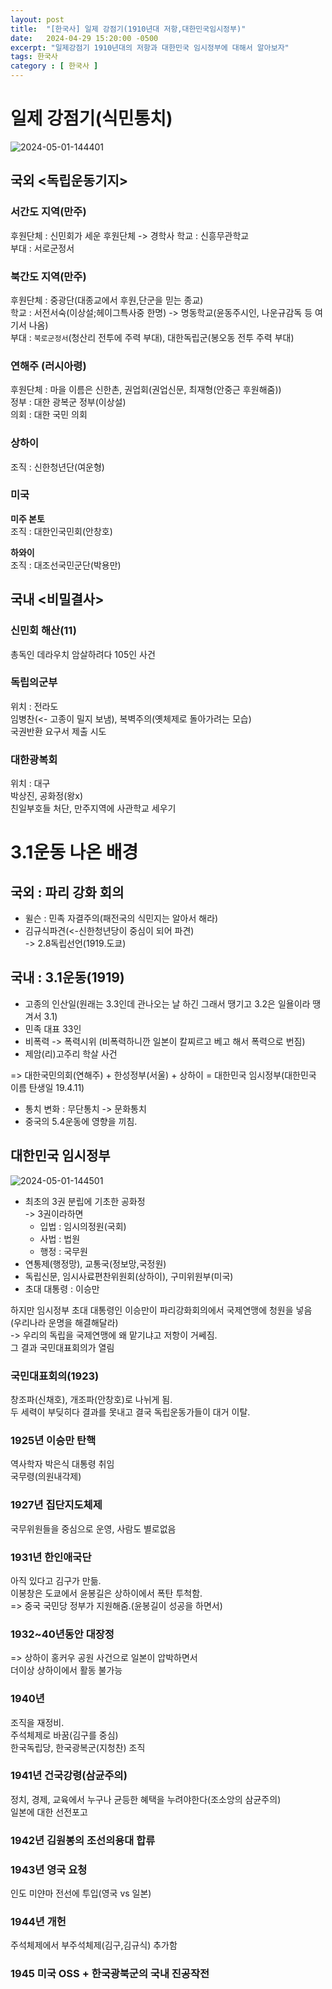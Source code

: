 ```yaml
---
layout: post
title:  "[한국사] 일제 강점기(1910년대 저항,대한민국임시정부)"
date:   2024-04-29 15:20:00 -0500
excerpt: "일제강점기 1910년대의 저항과 대한민국 임시정부에 대해서 알아보자"
tags: 한국사
category : [ 한국사 ]
---
```


# 일제 강점기(식민통치)

<img src="https://i.ibb.co/JRSLNmM/2024-05-01-144401.png" alt="2024-05-01-144401" border="0">

## 국외 <독립운동기지>

### 서간도 지역(만주)

후원단체 : 신민회가 세운 후원단체 -> 경학사
학교 : 신흥무관학교  
부대 : 서로군정서

### 북간도 지역(만주)

후원단체 : 중광단(대종교에서 후원,단군을 믿는 종교)  
학교 : 서전서숙(이상설;헤이그특사중 한명) -> 명동학교(윤동주시인, 나운규감독 등 여기서 나옴)  
부대 : `북로군정서`(청산리 전투에 주력 부대), 대한독립군(봉오동 전투 주력 부대)  

### 연해주 (러시아령)

후원단체 : 마을 이름은 신한촌, 권업회(권업신문, 최재형(안중근 후원해줌))  
정부 : 대한 광복군 정부(이상설)  
의회 : 대한 국민 의회

### 상하이

조직 : 신한청년단(여운형)

### 미국

**미주 본토**  
조직 : 대한인국민회(안창호)  

**하와이**  
조직 : 대조선국민군단(박용만)  


## 국내 <비밀결사>

### 신민회 해산(11)

총독인 데라우치 암살하려다 105인 사건

### 독립의군부  

위치 : 전라도  
임병찬(<- 고종이 밀지 보냄), 복벽주의(옛체제로 돌아가려는 모습)  
국권반환 요구서 제출 시도

### 대한광복회

위치 : 대구  
박상진, 공화정(왕x)  
친일부호들 처단, 만주지역에 사관학교 세우기  

# 3.1운동 나온 배경

## 국외 : 파리 강화 회의  

+ 윌슨 : 민족 자결주의(패전국의 식민지는 알아서 해라)  
+ 김규식파견(<-신한청년당이 중심이 되어 파견)  
  -> 2.8독립선언(1919.도쿄)

## 국내 : 3.1운동(1919)

+ 고종의 인산일(원래는 3.3인데 관나오는 날 하긴 그래서 땡기고 3.2은 일욜이라 땡겨서 3.1)
+ 민족 대표 33인
+ 비폭력 -> 폭력시위 (비폭력하니깐 일본이 칼찌르고 베고 해서 폭력으로 번짐)
+ 제암(리)고주리 학살 사건

=> 대한국민의회(연해주) + 한성정부(서울) + 상하이 = 
대한민국 임시정부(대한민국 이름 탄생일 19.4.11)  

+ 통치 변화 : 무단통치 -> 문화통치  
+ 중국의 5.4운동에 영향을 끼침.


## 대한민국 임시정부

<img src="https://i.ibb.co/sF2gBbN/2024-05-01-144501.png" alt="2024-05-01-144501" border="0">

+ 최초의 3권 분립에 기초한 공화정  
  -> 3권이라하면
    + 입법 : 임시의정원(국회)
    + 사법 : 법원
    + 행정 : 국무원
+ 연통제(행정망), 교통국(정보망,국정원)
+ 독립신문, 임시사료편찬위원회(상하이), 구미위원부(미국)
+ 초대 대통령 : 이승만



하지만 임시정부 초대 대통령인 이승만이 파리강화회의에서 국제연맹에 청원을 넣음  
(우리나라 운명을 해결해달라)  
-> 우리의 독립을 국제연맹에 왜 맡기냐고 저항이 거쎄짐.  
그 결과 국민대표회의가 열림

### 국민대표회의(1923)

창조파(신채호), 개조파(안창호)로 나뉘게 됨.  
두 세력이 부딪히다 결과를 못내고 결국 독립운동가들이 대거 이탈.  

### 1925년 이승만 탄핵

역사학자 박은식 대통령 취임    
국무령(의원내각제)  

### 1927년 집단지도체제

국무위원들을 중심으로 운영, 사람도 별로없음  

### 1931년 한인애국단

아직 있다고 김구가 만듦.  
이봉창은 도쿄에서 윤봉길은 상하이에서 폭탄 투척함.  
=> 중국 국민당 정부가 지원해줌.(윤봉길이 성공을 하면서)  

### 1932~40년동안 대장정

=> 상하이 홍커우 공원 사건으로 일본이 압박하면서  
더이상 상하이에서 활동 불가능

### 1940년  

조직을 재정비.  
주석체제로 바꿈(김구를 중심)  
한국독립당, 한국광복군(지청찬) 조직  

### 1941년 건국강령(삼균주의)  

정치, 경제, 교육에서 누구나 균등한 혜택을 누려야한다(조소앙의 삼균주의)  
일본에 대한 선전포고  

### 1942년 김원봉의 조선의용대 합류

### 1943년 영국 요청

인도 미얀마 전선에 투입(영국 vs 일본)

### 1944년 개헌

주석체제에서 부주석체제(김구,김규식) 추가함

### 1945 미국 OSS + 한국광북군의 국내 진공작전

